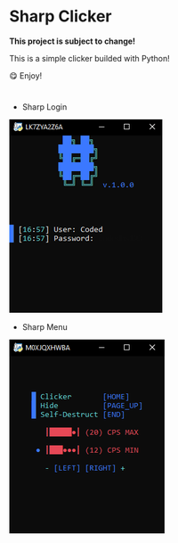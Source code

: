 # Sharp Clicker
**This project  is subject to change!**

This is a simple clicker builded with Python!

😋 Enjoy!

#

- Sharp Login

![sharp image](/src/sharp-l.png)

- Sharp Menu

![sharp image](/src/sharp.png)
